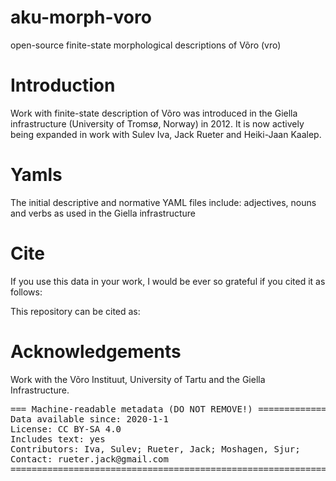 # aku-morph-voro

open-source finite-state morphological descriptions of Võro (vro)

# Introduction
Work with finite-state description of Võro was introduced in the Giella infrastructure (University of Tromsø, Norway) in 2012. It is now actively being expanded in work with Sulev Iva, Jack Rueter and Heiki-Jaan Kaalep.

# Yamls
The initial descriptive and normative YAML files include:
adjectives, nouns and verbs as used in the Giella infrastructure


# Cite

If you use this data in your work, I would be ever so grateful if you cited it as follows:

This repository can be cited as:



# Acknowledgements
Work with the Võro Instituut, University of Tartu and the Giella Infrastructure.

<pre>
=== Machine-readable metadata (DO NOT REMOVE!) ================================
Data available since: 2020-1-1
License: CC BY-SA 4.0
Includes text: yes
Contributors: Iva, Sulev; Rueter, Jack; Moshagen, Sjur;
Contact: rueter.jack@gmail.com
===============================================================================
</pre>
